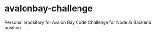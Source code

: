 # avalonbay-challenge
Personal repository for Avalon Bay Code Challenge for NodeJS Backend position
